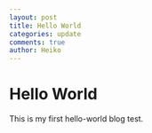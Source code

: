 ```yaml
---
layout: post
title: Hello World
categories: update
comments: true
author: Heiko
---
```

# Hello World

This is my first hello-world blog test.
